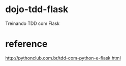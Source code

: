 # dojo-tdd-flask
Treinando TDD com Flask

# reference
http://pythonclub.com.br/tdd-com-python-e-flask.html